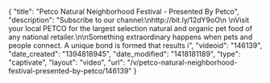 {
    "title": "Petco Natural Neighborhood Festival - Presented By Petco",
    "description": "Subscribe to our channel:\nhttp:\/\/bit.ly\/12dY9oO\n \nVisit your local PETCO for the largest selection natural and organic pet food of any national retailer.\n\nSomething extraordinary happens when pets and people connect. A unique bond is formed that results i",
    "videoid": "146139",
    "date_created": "1394818945",
    "date_modified": "1418181189",
    "type": "captivate",
    "layout": "video",
    "url": "\/v\/petco-natural-neighborhood-festival-presented-by-petco\/146139"
}